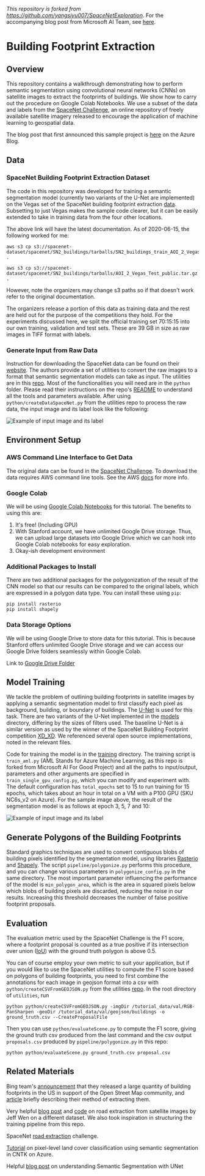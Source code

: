 *This repository is forked from https://github.com/yangsiyu007/SpaceNetExploration*. For the accompanying blog post from Microsoft AI Team, see [here](https://azure.microsoft.com/en-us/blog/how-to-extract-building-footprints-from-satellite-images-using-deep-learning/).

# Building Footprint Extraction

## Overview
This repository contains a walkthrough demonstrating how to perform semantic segmentation using convolutional neural networks (CNNs) on satellite images to extract the footprints of buildings. We show how to carry out the procedure on Google Colab Notebooks. We use a subset of the data and labels from the [SpaceNet Challenge](http://explore.digitalglobe.com/spacenet), an online repository of freely available satellite imagery released to encourage the application of machine learning to geospatial data.

The blog post that first announced this sample project is [here](https://azure.microsoft.com/en-us/blog/how-to-extract-building-footprints-from-satellite-images-using-deep-learning/) on the Azure Blog.


## Data

### SpaceNet Building Footprint Extraction Dataset
The code in this repository was developed for training a semantic segmentation model (currently two variants of the U-Net are implemented) on the Vegas set of the SpaceNet building footprint extraction [data](https://spacenet.ai/las-vegas/). Subsetting to just Vegas makes the sample code clearer, but it can be easily extended to take in training data from the four other locations.

The above link will have the latest documentation. As of 2020-06-15, the following worked for me:

```
aws s3 cp s3://spacenet-dataset/spacenet/SN2_buildings/tarballs/SN2_buildings_train_AOI_2_Vegas.tar.gz . 

aws s3 cp s3://spacenet-dataset/spacenet/SN2_buildings/tarballs/AOI_2_Vegas_Test_public.tar.gz .
```

However, note the organizers may change s3 paths so if that doesn't work refer to the original documentation.

The organizers release a portion of this data as training data and the rest are held out for the purpose of the competitions they hold. For the experiments discussed here, we split the official training set 70:15:15 into our own training, validation and test sets. These are 39 GB in size as raw images in TIFF format with labels.


### Generate Input from Raw Data
Instruction for downloading the SpaceNet data can be found on their [website](https://spacenet.ai/datasets/). The authors provide a set of utilities to convert the raw images to a format that semantic segmentation models can take as input. The utilities are in this [repo](https://github.com/SpaceNetChallenge/utilities). Most of the functionalities you will need are in the `python` folder. Please read their instructions on the repo's [README](https://github.com/SpaceNetChallenge/utilities) to understand all the tools and parameters available. After using `python/createDataSpaceNet.py` from the utilities repo to process the raw data, the input image and its label look like the following:

![Example of input image and its label](./visuals/sample_input_pair.png)


## Environment Setup

### AWS Command Line Interface to Get Data
The original data can be found in the [SpaceNet Challenge](https://spacenet.ai/las-vegas/). To download the data requires AWS command line tools. See the AWS [docs](https://docs.aws.amazon.com/cli/latest/userguide/install-cliv2-mac.html) for more info.


### Google Colab
We will be using [Google Colab Notebooks](https://colab.research.google.com/notebooks/intro.ipynb) for this tutorial. The benefits to using this are:

1. It's free! (Including GPU)
2. With Stanford account, we have unlimited Google Drive storage. Thus, we can upload large datasets into Google Drive which we can hook into Google Colab notebooks for easy exploration.
3. Okay-ish development environment


### Additional Packages to Install
There are two additional packages for the polygonization of the result of the CNN model so that our results can be compared to the original labels, which are expressed in a polygon data type. You can install these using `pip`:

```
pip install rasterio
pip install shapely
```


### Data Storage Options
We will be using Google Drive to store data for this tutorial. This is because Stanford offers unlimited Google Drive storage and we can access our Google Drive folders seamlessly within Google Colab. 

Link to [Google Drive Folder](https://drive.google.com/drive/u/1/folders/104bv1Sn7UTaA4Y7A3xzQMwwcdGpH6ByV)



## Model Training
We tackle the problem of outlining building footprints in satellite images by applying a semantic segmentation model to first classify each pixel as background, building, or boundary of buildings. The [U-Net](https://lmb.informatik.uni-freiburg.de/people/ronneber/u-net/) is used for this task. There are two variants of the U-Net implemented in the [models](./training/models) directory, differing by the sizes of filters used. The baseline U-Net is a similar version as used by the winner of the SpaceNet Building Footprint competition [XD\_XD](https://github.com/SpaceNetChallenge/BuildingDetectors_Round2/tree/master/1-XD_XD). We referenced several open source implementations, noted in the relevant files.

Code for training the model is in the [training](./training) directory. The training script is `train_aml.py` (AML Stands for Azure Machine Learning, as this repo is forked from Microsoft AI For Good Project) and all the paths to input/output, parameters and other arguments are specified in `train_single_gpu_config.py`, which you can modify and experiment with. The default configuration has `total_epochs` set to 15 to run training for 15 epochs, which takes about an hour in total on a VM with a P100 GPU (SKU NC6s_v2 on Azure). For the sample image above, the result of the segmentation model is as follows at epoch 3, 5, 7 and 10:

![Example of input image and its label](./visuals/training_progress.png)



## Generate Polygons of the Building Footprints
Standard graphics techniques are used to convert contiguous blobs of building pixels identified by the segmentation model, using libraries [Rasterio](https://github.com/mapbox/rasterio) and [Shapely](https://github.com/Toblerity/Shapely). The script `pipeline/polygonize.py` performs this procedure, and you can change various parameters in `polygonize_config.py` in the same directory. The most important parameter influencing the performance of the model is `min_polygon_area`, which is the area in squared pixels below which blobs of building pixels are discarded, reducing the noise in our results. Increasing this threshold decreases the number of false positive footprint proposals.


## Evaluation

The evaluation metric used by the SpaceNet Challenge is the F1 score, where a footprint proposal is counted as a true positive if its intersection over union ([IoU](https://www.pyimagesearch.com/2016/11/07/intersection-over-union-iou-for-object-detection/)) with the ground truth polygon is above 0.5.

You can of course employ your own metric to suit your application, but if you would like to use the SpaceNet utilities to compute the F1 score based on polygons of building footprints, you need to first combine the annotations for each image in geojson format into a csv with `python/createCSVFromGEOJSON.py` from the utilities [repo](https://github.com/SpaceNetChallenge/utilities). In the root directory of `utilities`, run

```
python python/createCSVFromGEOJSON.py -imgDir /tutorial_data/val/RGB-PanSharpen -geoDir /tutorial_data/val/geojson/buildings -o ground_truth.csv --CreateProposalFile
```


Then you can use `python/evaluateScene.py` to compute the F1 score, giving the ground truth csv produced from the last command and the csv output `proposals.csv` produced by `pipeline/polygonize.py` in this repo:

```
python python/evaluateScene.py ground_truth.csv proposal.csv
```


## Related Materials

Bing team's [announcement](https://blogs.bing.com/maps/2018-06/microsoft-releases-125-million-building-footprints-in-the-us-as-open-data) that they released a large quantity of building footprints in the US in support of the Open Street Map community, and [article](https://github.com/Microsoft/USBuildingFootprints) briefly describing their method of extracting them.

Very helpful [blog post](http://jeffwen.com/2018/02/23/road_extraction) and [code](https://github.com/jeffwen/road_building_extraction) on road extraction from satellite images by Jeff Wen on a different dataset. We also took inspiration in structuring the training pipeline from this repo.

SpaceNet [road extraction](https://spacenetchallenge.github.io/Competitions/Competition3.html) challenge.

[Tutorial](https://github.com/Azure/pixel_level_land_classification) on pixel-level land cover classification using semantic segmentation in CNTK on Azure.

Helpful [blog post](https://towardsdatascience.com/understanding-semantic-segmentation-with-unet-6be4f42d4b47) on understanding Semantic Segmentation with UNet




